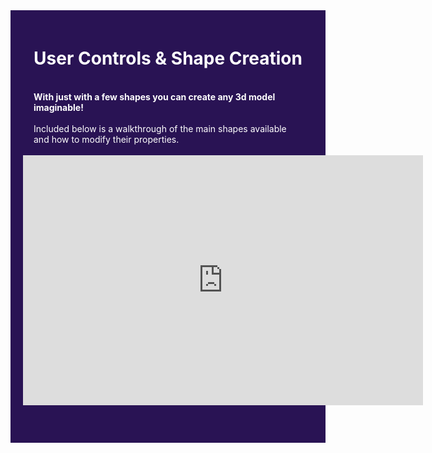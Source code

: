 <div style="background-color: #291354; padding: 20px;">
<div style="background-image: url('./images3d/purplegalaxy.jpg'); background-size: cover; padding: 0.5px; text-align: center;">
    <h1 style="color:white;">User Controls & Shape Creation</h1>
</div>

<div style="background-image: url('./images3d/purplegalaxy.jpg'); background-size: cover; background-position: center; padding: 17px;">
    <span style="color:white; font-weight: bold;">With just with a few shapes you can create any 3d model imaginable!</span>
    <br><br>
    <span style="color:white;">Included below is a walkthrough of the main shapes available and how to modify their properties.</span>
</div>


<div align="center">
  <iframe width="640" height="400" src="https://www.youtube.com/embed/fNtaAl_4GzQ" 
          frameborder="0" allow="accelerometer; autoplay; encrypted-media; gyroscope; picture-in-picture" 
          allowfullscreen>
  </iframe>
</div>

<div style="background-color: #291354; padding: 20px;">







